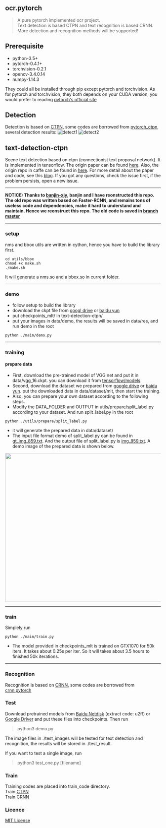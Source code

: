 ## ocr.pytorch
> A pure pytorch implemented ocr project.    
Text detection is based CTPN and text recognition is based CRNN.  
More detection and recognition methods will be supported!

## Prerequisite

- python-3.5+
- pytorch-0.4.1+
- torchvision-0.2.1
- opencv-3.4.0.14
- numpy-1.14.3


They could all be installed through pip except pytorch and torchvision. As for pytorch and torchvision, 
they both depends on your CUDA version, you would prefer to reading [pytorch's official site](https://pytorch.org/)


## Detection
Detection is based on [CTPN](https://arxiv.org/abs/1609.03605), some codes are borrowed from 
[pytorch_ctpn](https://github.com/opconty/pytorch_ctpn), several detection results: 
![detect1](test_result/t1.jpg)
![detect2](test_result/t2.jpg)

## text-detection-ctpn

Scene text detection based on ctpn (connectionist text proposal network). It is implemented in tensorflow. The origin paper can be found [here](https://arxiv.org/abs/1609.03605). Also, the origin repo in caffe can be found in [here](https://github.com/tianzhi0549/CTPN). For more detail about the paper and code, see this [blog](http://slade-ruan.me/2017/10/22/text-detection-ctpn/). If you got any questions, check the issue first, if the problem persists, open a new issue.
***
**NOTICE: Thanks to [banjin-xjy](https://github.com/banjin-xjy), banjin and I have reonstructed this repo. The old repo was written based on Faster-RCNN, and remains tons of useless code and dependencies, make it hard to understand and maintain. Hence we reonstruct this repo. The old code is saved in [branch master](https://github.com/eragonruan/text-detection-ctpn/tree/master)**
***

### setup
nms and bbox utils are written in cython, hence you have to build the library first.
```shell
cd utils/bbox
chmod +x make.sh
./make.sh
```
It will generate a nms.so and a bbox.so in current folder.
***
### demo
- follow setup to build the library 
- download the ckpt file from [googl drive](https://drive.google.com/file/d/1HcZuB_MHqsKhKEKpfF1pEU85CYy4OlWO/view?usp=sharing) or [baidu yun](https://pan.baidu.com/s/1BNHt_9fiqRPGmEXPaxaFXw)
- put checkpoints_mlt/ in text-detection-ctpn/
- put your images in data/demo, the results will be saved in data/res, and run demo in the root 
```shell
python ./main/demo.py
```
***
### training
#### prepare data
- First, download the pre-trained model of VGG net and put it in data/vgg_16.ckpt. you can download it from [tensorflow/models](https://github.com/tensorflow/models/tree/1af55e018eebce03fb61bba9959a04672536107d/research/slim)
- Second, download the dataset we prepared from [google drive](https://drive.google.com/file/d/1npxA_pcEvIa4c42rho1HgnfJ7tamThSy/view?usp=sharing) or [baidu yun](https://pan.baidu.com/s/1nbbCZwlHdgAI20_P9uw9LQ). put the downloaded data in data/dataset/mlt, then start the training.
- Also, you can prepare your own dataset according to the following steps. 
- Modify the DATA_FOLDER and OUTPUT in utils/prepare/split_label.py according to your dataset. And run split_label.py in the root
```shell
python ./utils/prepare/split_label.py
```
- it will generate the prepared data in data/dataset/
- The input file format demo of split_label.py can be found in [gt_img_859.txt](https://github.com/eragonruan/text-detection-ctpn/blob/banjin-dev/data/readme/gt_img_859.txt). And the output file of split_label.py is [img_859.txt](https://github.com/eragonruan/text-detection-ctpn/blob/banjin-dev/data/readme/img_859.txt). A demo image of the prepared data is shown below.
<img src="/data/readme/demo_split.png" width=640 height=480 />

***
### train 
Simplely run
```shell
python ./main/train.py
```
- The model provided in checkpoints_mlt is trained on GTX1070 for 50k iters. It takes about 0.25s per iter. So it will takes about 3.5 hours to finished 50k iterations.
***

### Recognition
Recognition is based on [CRNN](http://arxiv.org/abs/1507.05717), some codes are borrowed from
[crnn.pytorch](https://github.com/meijieru/crnn.pytorch)

### Test
Download pretrained models from [Baidu Netdisk](https://pan.baidu.com/s/1yllO9hBF8TgChHJ7i3WobA) (extract code: u2ff) or [Google Driver](https://drive.google.com/open?id=1hRr9v9ky4VGygToFjLD9Cd-9xan43qID)
and put these files into checkpoints.
Then run
>python3 demo.py

The image files in ./test_images will be tested for text detection and recognition, the results will be stored in ./test_result.

If you want to test a single image, run
>python3 test_one.py [filename]

### Train
Training codes are placed into train_code directory.  
Train [CTPN](./train_code/train_ctpn/readme.md)  
Train [CRNN](./train_code/train_crnn/readme.md)  

### Licence
[MIT License](https://opensource.org/licenses/MIT)
